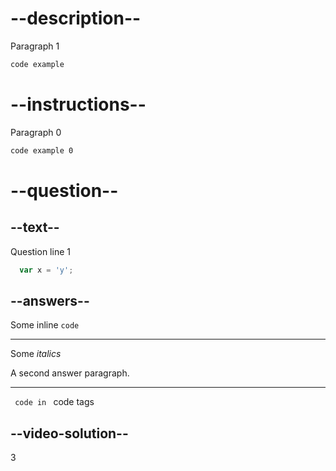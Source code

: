 # --description--

Paragraph 1

```html
code example
```

# --instructions--

Paragraph 0

```html
code example 0
```

# --question--

## --text--

Question line 1

```js
  var x = 'y';
```

## --answers--

Some inline `code`

---

Some *italics*

A second answer paragraph.

---

<code> code in </code> code tags

## --video-solution--

3
